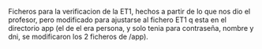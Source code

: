 Ficheros para la verificacion de la ET1, hechos a partir de lo que nos dio el profesor, pero modificado para ajustarse al fichero ET1 q esta en el directorio app (el de el era persona, y solo tenia para contraseña, nombre y dni, se modificaron los 2 ficheros de /app).
